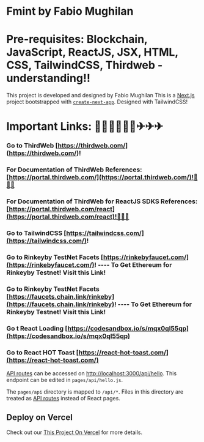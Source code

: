 # Fmint by Fabio Mughilan
# Pre-requisites: Blockchain, JavaScript, ReactJS, JSX, HTML, CSS, TailwindCSS, Thirdweb - understanding!!
This project is developed and designed by Fabio Mughilan
This is a [Next.js](https://nextjs.org/) project bootstrapped with [`create-next-app`](https://github.com/vercel/next.js/tree/canary/packages/create-next-app). Designed with TailwindCSS!
# Important Links: 📣📢📣📢📣📢✈✈✈
### Go to ThirdWeb [https://thirdweb.com/] (https://thirdweb.com/)!
### For Documentation of ThirdWeb References: [https://portal.thirdweb.com/](https://portal.thirdweb.com/)!🚨🚨🚨
### For Documentation of ThirdWeb for ReactJS SDKS References: [https://portal.thirdweb.com/react](https://portal.thirdweb.com/react)!🚨🚨🚨
### Go to TailwindCSS [https://tailwindcss.com/](https://tailwindcss.com/)!
### Go to Rinkeyby TestNet Facets [https://rinkebyfaucet.com/](https://rinkebyfaucet.com/)! ---- To Get Ethereum for Rinkeyby Testnet! Visit this Link!
### Go to Rinkeyby TestNet Facets [https://faucets.chain.link/rinkeby](https://faucets.chain.link/rinkeby)!   ---- To Get Ethereum for Rinkeyby Testnet! Visit this Link!
### Go t React Loading [https://codesandbox.io/s/mqx0ql55qp](https://codesandbox.io/s/mqx0ql55qp)
### Go to React HOT Toast [https://react-hot-toast.com/](https://react-hot-toast.com/)



[API routes](https://nextjs.org/docs/api-routes/introduction) can be accessed on [http://localhost:3000/api/hello](http://localhost:3000/api/hello). This endpoint can be edited in `pages/api/hello.js`.

The `pages/api` directory is mapped to `/api/*`. Files in this directory are treated as [API routes](https://nextjs.org/docs/api-routes/introduction) instead of React pages.

## Deploy on Vercel
Check out our [This Project On Vercel](https://ethicon-nfts-jsstack.vercel.app) for more details.
